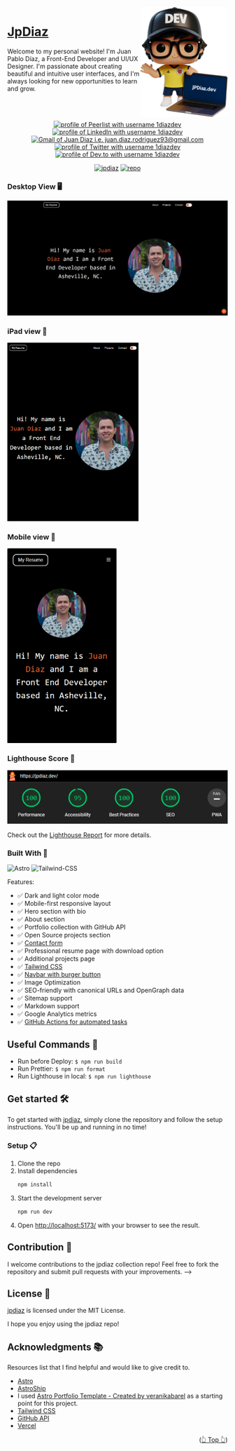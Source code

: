<div id="top"></div>

 <a href="https://jpdiaz.dev">
    <img align="right" src="./public/avatar.svg" width="200">
  </a>

# [JpDiaz](https://jpdiaz.dev)

Welcome to my personal website! I'm Juan Pablo Díaz, a Front-End Developer and UI/UX Designer. I'm passionate about creating beautiful and intuitive user interfaces, and I'm always looking for new opportunities to learn and grow.
<br>
<br>
<br>

<div align="center">
  <!-- <img src="https://api.visitorbadge.io/api/visitors?path=https%3A%2F%2Fgithub.com%2F1diazdev%2F1diazdev&label=VISITORS&labelColor=%23000&countColor=%230A0209" /> -->
  <br>
  <a href="https://peerlist.io/1diazdev"><img src="https://img.shields.io/badge/peerlist-d5d5d5?style=for-the-badge&logo=peerlist&logoColor=0A0209" alt="profile of Peerlist with username 1diazdev" ></a>
  <a href="https://www.linkedin.com/in/1diazdev/"><img src="https://img.shields.io/badge/LinkedIn-d5d5d5?style=for-the-badge&logo=linkedin&logoColor=0A0209" alt="profile of LinkedIn with username 1diazdev" /></a>
  <a href="mailto:juan.diaz.rodriguez93@gmail.com"><img src="https://img.shields.io/badge/Gmail-d5d5d5?style=for-the-badge&logo=gmail&logoColor=0A0209" alt="Gmail of Juan Diaz i.e.   juan.diaz.rodriguez93@gmail.com" /></a>
  <a href="https://twitter.com/1diazdev"><img src="https://img.shields.io/badge/Twitter-d5d5d5?style=for-the-badge&logo=x&logoColor=0A0209" alt="profile of Twitter with username 1diazdev" ></a>
  <a href="https://dev.to/1diazdev"><img src="https://img.shields.io/badge/dev.to-d5d5d5?style=for-the-badge&logo=devdotto&logoColor=0A0209" alt="profile of Dev.to with username 1diazdev" /></a>
</div>

<div align="center">

[![jpdiaz](https://img.shields.io/badge/View%20Demo-000?style=for-the-badge&logo=Google-Chrome&logoColor=white)](https://jpdiaz.dev/)
[![repo](https://img.shields.io/badge/View%20Code-000?style=for-the-badge&logo=GitHub&logoColor=white)](https://stackblitz.com/github.com/JuanPabloDiaz/jpdiaz)

</div>

### Desktop View 🖥️

<img src="./public/images/desktop.png" width="" />

### iPad view 📱

<img src="./public/images//ipad.png" width="300" />

### Mobile view 📱

<img src="./public/images/phone.png" width="250" />

### Lighthouse Score 🚀

<img src="./public/images/lighthouse.png"/>

Check out the [Lighthouse Report](https://performance-jpdiaz.netlify.app/) for more details.

### Built With 🔑

![Astro](https://img.shields.io/badge/Astro-000.svg?style=for-the-badge&logo=Astro&logoColor=white)
![Tailwind-CSS](https://img.shields.io/badge/Tailwind%20CSS-06B6D4.svg?style=for-the-badge&logo=Tailwind-CSS&logoColor=white)

Features:

- ✅ Dark and light color mode
- ✅ Mobile-first responsive layout
- ✅ Hero section with bio
- ✅ About section
- ✅ Portfolio collection with GitHub API
- ✅ Open Source projects section
- ✅ [Contact form](https://web3forms.com/)
- ✅ Professional resume page with download option
- ✅ Additional projects page
- ✅ [Tailwind CSS](https://tailwindcss.com/)
- ✅ [Navbar with burger button](https://github.com/surjithctly/astro-navbar)
- ✅ Image Optimization
- ✅ SEO-friendly with canonical URLs and OpenGraph data
- ✅ Sitemap support
- ✅ Markdown support
- ✅ Google Analytics metrics
- ✅ [GitHub Actions for automated tasks](https://github.com/JuanPabloDiaz/jpdiaz/actions)

## Useful Commands 🧰

- Run before Deploy: `$ npm run build`
- Run Prettier: `$ npm run format`
- Run Lighthouse in local: `$ npm run lighthouse`

## Get started 🛠️

To get started with [jpdiaz](https://jpdiaz.dev), simply clone the repository and follow the setup instructions. You'll be up and running in no time!

### Setup 📋

1. Clone the repo
2. Install dependencies
   ```sh
   npm install
   ```
3. Start the development server
   ```sh
   npm run dev
   ```
4. Open [http://localhost:5173/](http://localhost:5173/) with your browser to see the result.

## Contribution 🤝

I welcome contributions to the jpdiaz collection repo! Feel free to fork the repository and submit pull requests with your improvements. -->

## License 📜

[jpdiaz](https://jpdiaz.dev) is licensed under the MIT License.

I hope you enjoy using the jpdiaz repo!

<!-- ACKNOWLEDGMENTS -->

## Acknowledgments 📚

Resources list that I find helpful and would like to give credit to.

- [Astro](https://astro.build/)
- [AstroShip](https://astroship.web3templates.com/)
- I used [Astro Portfolio Template - Created by veranikabarel](https://github.com/veranikabarel/astro-portfolio) as a starting point for this project.
- [Tailwind CSS](https://tailwindcss.com/)
- [GitHub API](https://docs.github.com/en/rest)
- [Vercel](https://vercel.com/)

<p align="right">(<a href="#top">👆 Top 👆</a>)</p>
